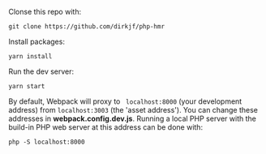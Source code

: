 Clonse this repo with:
```
git clone https://github.com/dirkjf/php-hmr
```


Install packages:
```
yarn install
```

Run the dev server:
```
yarn start
```


By default, Webpack will proxy to ` localhost:8000` (your development address) from `localhost:3003` (the 'asset address'). You can change these addresses in __webpack.config.dev.js__. Running a local PHP server with the build-in PHP web server at this address can be done with:

```
php -S localhost:8000
```